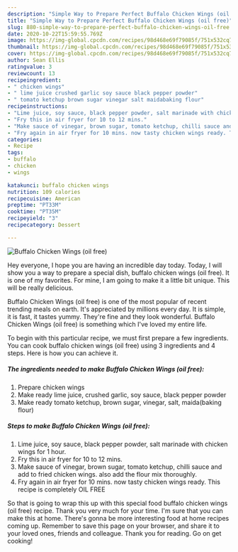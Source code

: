 ```yaml
---
description: "Simple Way to Prepare Perfect Buffalo Chicken Wings (oil free)"
title: "Simple Way to Prepare Perfect Buffalo Chicken Wings (oil free)"
slug: 880-simple-way-to-prepare-perfect-buffalo-chicken-wings-oil-free
date: 2020-10-22T15:59:55.769Z
image: https://img-global.cpcdn.com/recipes/98d468e69f79085f/751x532cq70/buffalo-chicken-wings-oil-free-recipe-main-photo.jpg
thumbnail: https://img-global.cpcdn.com/recipes/98d468e69f79085f/751x532cq70/buffalo-chicken-wings-oil-free-recipe-main-photo.jpg
cover: https://img-global.cpcdn.com/recipes/98d468e69f79085f/751x532cq70/buffalo-chicken-wings-oil-free-recipe-main-photo.jpg
author: Sean Ellis
ratingvalue: 3
reviewcount: 13
recipeingredient:
- " chicken wings"
- " lime juice crushed garlic soy sauce black pepper powder"
- " tomato ketchup brown sugar vinegar salt maidabaking flour"
recipeinstructions:
- "Lime juice, soy sauce, black pepper powder, salt marinade with chicken wings for 1 hour."
- "Fry this in air fryer for 10 to 12 mins."
- "Make sauce of vinegar, brown sugar, tomato ketchup, chilli sauce and add to fried chicken wings. also add the flour mix thoroughly."
- "Fry again in air fryer for 10 mins. now tasty chicken wings ready. This recipe is completely OIL FREE"
categories:
- Recipe
tags:
- buffalo
- chicken
- wings

katakunci: buffalo chicken wings 
nutrition: 109 calories
recipecuisine: American
preptime: "PT33M"
cooktime: "PT35M"
recipeyield: "3"
recipecategory: Dessert

---
```



![Buffalo Chicken Wings (oil free)](https://img-global.cpcdn.com/recipes/98d468e69f79085f/751x532cq70/buffalo-chicken-wings-oil-free-recipe-main-photo.jpg)

Hey everyone, I hope you are having an incredible day today. Today, I will show you a way to prepare a special dish, buffalo chicken wings (oil free). It is one of my favorites. For mine, I am going to make it a little bit unique. This will be really delicious.

Buffalo Chicken Wings (oil free) is one of the most popular of recent trending meals on earth. It's appreciated by millions every day. It is simple, it is fast, it tastes yummy. They're fine and they look wonderful. Buffalo Chicken Wings (oil free) is something which I've loved my entire life.




To begin with this particular recipe, we must first prepare a few ingredients. You can cook buffalo chicken wings (oil free) using 3 ingredients and 4 steps. Here is how you can achieve it.

<!--inarticleads1-->

##### The ingredients needed to make Buffalo Chicken Wings (oil free):

1. Prepare  chicken wings
1. Make ready  lime juice, crushed garlic, soy sauce, black pepper powder
1. Make ready  tomato ketchup, brown sugar, vinegar, salt, maida(baking flour)




<!--inarticleads2-->

##### Steps to make Buffalo Chicken Wings (oil free):

1. Lime juice, soy sauce, black pepper powder, salt marinade with chicken wings for 1 hour.
1. Fry this in air fryer for 10 to 12 mins.
1. Make sauce of vinegar, brown sugar, tomato ketchup, chilli sauce and add to fried chicken wings. also add the flour mix thoroughly.
1. Fry again in air fryer for 10 mins. now tasty chicken wings ready. This recipe is completely OIL FREE




So that is going to wrap this up with this special food buffalo chicken wings (oil free) recipe. Thank you very much for your time. I'm sure that you can make this at home. There's gonna be more interesting food at home recipes coming up. Remember to save this page on your browser, and share it to your loved ones, friends and colleague. Thank you for reading. Go on get cooking!
